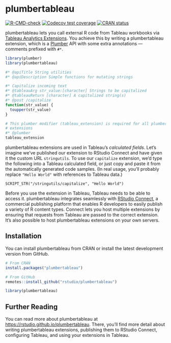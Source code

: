 
<!-- README.md is generated from README.Rmd. Please edit that file -->

# plumbertableau

<!-- badges: start -->

[![R-CMD-check](https://github.com/rstudio/plumbertableau/workflows/R-CMD-check/badge.svg)](https://github.com/rstudio/plumbertableau/actions)
[![Codecov test
coverage](https://codecov.io/gh/rstudio/plumbertableau/branch/main/graph/badge.svg)](https://codecov.io/gh/rstudio/plumbertableau?branch=main)
[![CRAN
status](https://www.r-pkg.org/badges/version/plumbertableau)](https://CRAN.R-project.org/package=plumbertableau)
<!-- badges: end -->

plumbertableau lets you call external R code from Tableau workbooks via
[Tableau Analytics
Extensions](https://tableau.github.io/analytics-extensions-api/). You
achieve this by writing a plumbertableau extension, which is a
[Plumber](https://www.rplumber.io/) API with some extra annotations —
comments prefixed with `#*`.

``` r
library(plumber)
library(plumbertableau)

#* @apiTitle String utilities
#* @apiDescription Simple functions for mutating strings

#* Capitalize incoming text
#* @tableauArg str_value:[character] Strings to be capitalized
#* @tableauReturn [character] A capitalized string(s)
#* @post /capitalize
function(str_value) {
  toupper(str_value)
}

# This plumber modifier (tableau_extension) is required for all plumbertableau
# extensions
#* @plumber
tableau_extension
```

plumbertableau extensions are used in Tableau’s *calculated fields*.
Let’s imagine we’ve published our extension to RStudio Connect and have
given it the custom URL `stringutils`. To use our `capitalize`
extension, we’d type the following into a Tableau calculated field, or
just copy and paste it from the automatically generated code samples.
(In real usage, you’ll probably replace `"Hello World"` with references
to Tableau data.)

    SCRIPT_STR("/stringutils/capitalize", "Hello World")

Before you use the extension in Tableau, Tableau needs to be able to
access it. plumbertableau integrates seamlessly with [RStudio
Connect](https://rstudio.com/products/connect/), a commercial publishing
platform that enables R developers to easily publish a variety of R
content types. Connect lets you host multiple extensions by ensuring
that requests from Tableau are passed to the correct extension. It’s
also possible to host plumbertableau extensions on your own servers.

## Installation

You can install plumbertableau from CRAN or install the latest
development version from GitHub.

``` r
# From CRAN
install.packages("plumbertableau")

# From GitHub
remotes::install_github("rstudio/plumbertableau")

library(plumbertableau)
```

## Further Reading

You can read more about plumbertableau at
<https://rstudio.github.io/plumbertableau>. There, you’ll find more
detail about writing plumbertableau extensions, publishing them to
RStudio Connect, configuring Tableau, and using your extensions in
Tableau.
